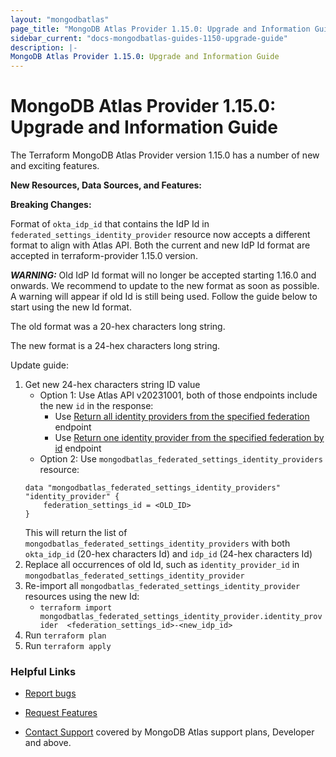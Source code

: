```yaml
---
layout: "mongodbatlas"
page_title: "MongoDB Atlas Provider 1.15.0: Upgrade and Information Guide"
sidebar_current: "docs-mongodbatlas-guides-1150-upgrade-guide"
description: |-
MongoDB Atlas Provider 1.15.0: Upgrade and Information Guide
---
```


# MongoDB Atlas Provider 1.15.0: Upgrade and Information Guide

The Terraform MongoDB Atlas Provider version 1.15.0 has a number of new and exciting features.

**New Resources, Data Sources, and Features:**


**Breaking Changes:**

Format of `okta_idp_id` that contains the IdP Id in `federated_settings_identity_provider` resource now accepts a different format to align with Atlas API. Both the current and new IdP Id format are accepted in terraform-provider 1.15.0 version.

***WARNING:*** Old IdP Id format will no longer be accepted starting 1.16.0 and onwards. We recommend to update to the new format as soon as possible. A warning will appear if old Id is still being used. Follow the guide below to start using the new Id format.

The old format was a 20-hex characters long string.

The new format is a 24-hex characters long string.

Update guide: 

1. Get new 24-hex characters string ID value
	- Option 1: Use Atlas API v20231001, both of those endpoints include the new `id` in the response:
		- Use [Return all identity providers from the specified federation](https://www.mongodb.com/docs/atlas/reference/api-resources-spec/v2/2023-10-01/#tag/Federated-Authentication/operation/listIdentityProviders) endpoint
		- Use [Return one identity provider from the specified federation by id](https://www.mongodb.com/docs/atlas/reference/api-resources-spec/v2/2023-10-01/#tag/Federated-Authentication/operation/listIdentityProviders) endpoint
	- Option 2: Use `mongodbatlas_federated_settings_identity_providers` resource: 
	```
	data "mongodbatlas_federated_settings_identity_providers" "identity_provider" {
  		federation_settings_id = <OLD_ID>
	}
	```
	This will return the list of `mongodbatlas_federated_settings_identity_providers` with both `okta_idp_id` (20-hex characters Id) and `idp_id` (24-hex characters Id)
3. Replace all occurrences of old Id, such as `identity_provider_id` in `mongodbatlas_federated_settings_identity_provider`
2. Re-import all `mongodbatlas_federated_settings_identity_provider` resources using the new Id: 
	-  `terraform import mongodbatlas_federated_settings_identity_provider.identity_provider  <federation_settings_id>-<new_idp_id>`
3. Run `terraform plan` 
4. Run `terraform apply`


### Helpful Links

* [Report bugs](https://github.com/mongodb/terraform-provider-mongodbatlas/issues)

* [Request Features](https://feedback.mongodb.com/forums/924145-atlas?category_id=370723)

* [Contact Support](https://docs.atlas.mongodb.com/support/) covered by MongoDB Atlas support plans, Developer and above.